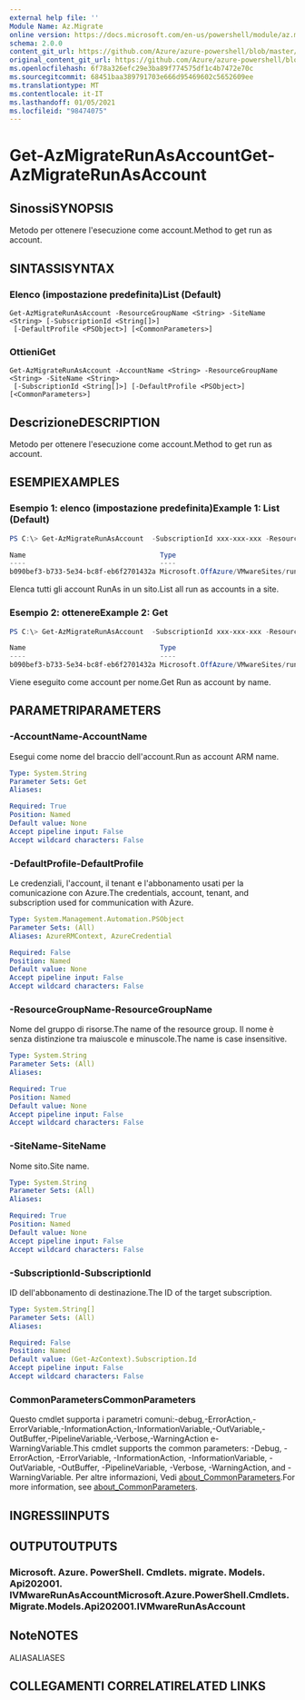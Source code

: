 ```yaml
---
external help file: ''
Module Name: Az.Migrate
online version: https://docs.microsoft.com/en-us/powershell/module/az.migrate/get-azmigraterunasaccount
schema: 2.0.0
content_git_url: https://github.com/Azure/azure-powershell/blob/master/src/Migrate/help/Get-AzMigrateRunAsAccount.md
original_content_git_url: https://github.com/Azure/azure-powershell/blob/master/src/Migrate/help/Get-AzMigrateRunAsAccount.md
ms.openlocfilehash: 6f78a326efc29e3ba89f774575df1c4b7472e70c
ms.sourcegitcommit: 68451baa389791703e666d95469602c5652609ee
ms.translationtype: MT
ms.contentlocale: it-IT
ms.lasthandoff: 01/05/2021
ms.locfileid: "98474075"
---
```

# <span data-ttu-id="a29c0-101">Get-AzMigrateRunAsAccount</span><span class="sxs-lookup"><span data-stu-id="a29c0-101">Get-AzMigrateRunAsAccount</span></span>

## <span data-ttu-id="a29c0-102">Sinossi</span><span class="sxs-lookup"><span data-stu-id="a29c0-102">SYNOPSIS</span></span>
<span data-ttu-id="a29c0-103">Metodo per ottenere l'esecuzione come account.</span><span class="sxs-lookup"><span data-stu-id="a29c0-103">Method to get run as account.</span></span>

## <span data-ttu-id="a29c0-104">SINTASSI</span><span class="sxs-lookup"><span data-stu-id="a29c0-104">SYNTAX</span></span>

### <span data-ttu-id="a29c0-105">Elenco (impostazione predefinita)</span><span class="sxs-lookup"><span data-stu-id="a29c0-105">List (Default)</span></span>
```
Get-AzMigrateRunAsAccount -ResourceGroupName <String> -SiteName <String> [-SubscriptionId <String[]>]
 [-DefaultProfile <PSObject>] [<CommonParameters>]
```

### <span data-ttu-id="a29c0-106">Ottieni</span><span class="sxs-lookup"><span data-stu-id="a29c0-106">Get</span></span>
```
Get-AzMigrateRunAsAccount -AccountName <String> -ResourceGroupName <String> -SiteName <String>
 [-SubscriptionId <String[]>] [-DefaultProfile <PSObject>] [<CommonParameters>]
```

## <span data-ttu-id="a29c0-107">Descrizione</span><span class="sxs-lookup"><span data-stu-id="a29c0-107">DESCRIPTION</span></span>
<span data-ttu-id="a29c0-108">Metodo per ottenere l'esecuzione come account.</span><span class="sxs-lookup"><span data-stu-id="a29c0-108">Method to get run as account.</span></span>

## <span data-ttu-id="a29c0-109">ESEMPI</span><span class="sxs-lookup"><span data-stu-id="a29c0-109">EXAMPLES</span></span>

### <span data-ttu-id="a29c0-110">Esempio 1: elenco (impostazione predefinita)</span><span class="sxs-lookup"><span data-stu-id="a29c0-110">Example 1: List (Default)</span></span>
```powershell
PS C:\> Get-AzMigrateRunAsAccount  -SubscriptionId xxx-xxx-xxx -ResourceGroupName BugBashAVSVMware -SiteName BBVMwareAVScbbcsite

Name                                 Type
----                                 ----
b090bef3-b733-5e34-bc8f-eb6f2701432a Microsoft.OffAzure/VMwareSites/runasaccounts
```

<span data-ttu-id="a29c0-111">Elenca tutti gli account RunAs in un sito.</span><span class="sxs-lookup"><span data-stu-id="a29c0-111">List all run as accounts in a site.</span></span>

### <span data-ttu-id="a29c0-112">Esempio 2: ottenere</span><span class="sxs-lookup"><span data-stu-id="a29c0-112">Example 2: Get</span></span>
```powershell
PS C:\> Get-AzMigrateRunAsAccount  -SubscriptionId xxx-xxx-xxx -ResourceGroupName BugBashAVSVMware -SiteName BBVMwareAVScbbcsite -AccountName b090bef3-b733-5e34-bc8f-eb6f2701432a

Name                                 Type
----                                 ----
b090bef3-b733-5e34-bc8f-eb6f2701432a Microsoft.OffAzure/VMwareSites/runasaccounts
```

<span data-ttu-id="a29c0-113">Viene eseguito come account per nome.</span><span class="sxs-lookup"><span data-stu-id="a29c0-113">Get Run as account by name.</span></span>

## <span data-ttu-id="a29c0-114">PARAMETRI</span><span class="sxs-lookup"><span data-stu-id="a29c0-114">PARAMETERS</span></span>

### <span data-ttu-id="a29c0-115">-AccountName</span><span class="sxs-lookup"><span data-stu-id="a29c0-115">-AccountName</span></span>
<span data-ttu-id="a29c0-116">Esegui come nome del braccio dell'account.</span><span class="sxs-lookup"><span data-stu-id="a29c0-116">Run as account ARM name.</span></span>

```yaml
Type: System.String
Parameter Sets: Get
Aliases:

Required: True
Position: Named
Default value: None
Accept pipeline input: False
Accept wildcard characters: False
```

### <span data-ttu-id="a29c0-117">-DefaultProfile</span><span class="sxs-lookup"><span data-stu-id="a29c0-117">-DefaultProfile</span></span>
<span data-ttu-id="a29c0-118">Le credenziali, l'account, il tenant e l'abbonamento usati per la comunicazione con Azure.</span><span class="sxs-lookup"><span data-stu-id="a29c0-118">The credentials, account, tenant, and subscription used for communication with Azure.</span></span>

```yaml
Type: System.Management.Automation.PSObject
Parameter Sets: (All)
Aliases: AzureRMContext, AzureCredential

Required: False
Position: Named
Default value: None
Accept pipeline input: False
Accept wildcard characters: False
```

### <span data-ttu-id="a29c0-119">-ResourceGroupName</span><span class="sxs-lookup"><span data-stu-id="a29c0-119">-ResourceGroupName</span></span>
<span data-ttu-id="a29c0-120">Nome del gruppo di risorse.</span><span class="sxs-lookup"><span data-stu-id="a29c0-120">The name of the resource group.</span></span>
<span data-ttu-id="a29c0-121">Il nome è senza distinzione tra maiuscole e minuscole.</span><span class="sxs-lookup"><span data-stu-id="a29c0-121">The name is case insensitive.</span></span>

```yaml
Type: System.String
Parameter Sets: (All)
Aliases:

Required: True
Position: Named
Default value: None
Accept pipeline input: False
Accept wildcard characters: False
```

### <span data-ttu-id="a29c0-122">-SiteName</span><span class="sxs-lookup"><span data-stu-id="a29c0-122">-SiteName</span></span>
<span data-ttu-id="a29c0-123">Nome sito.</span><span class="sxs-lookup"><span data-stu-id="a29c0-123">Site name.</span></span>

```yaml
Type: System.String
Parameter Sets: (All)
Aliases:

Required: True
Position: Named
Default value: None
Accept pipeline input: False
Accept wildcard characters: False
```

### <span data-ttu-id="a29c0-124">-SubscriptionId</span><span class="sxs-lookup"><span data-stu-id="a29c0-124">-SubscriptionId</span></span>
<span data-ttu-id="a29c0-125">ID dell'abbonamento di destinazione.</span><span class="sxs-lookup"><span data-stu-id="a29c0-125">The ID of the target subscription.</span></span>

```yaml
Type: System.String[]
Parameter Sets: (All)
Aliases:

Required: False
Position: Named
Default value: (Get-AzContext).Subscription.Id
Accept pipeline input: False
Accept wildcard characters: False
```

### <span data-ttu-id="a29c0-126">CommonParameters</span><span class="sxs-lookup"><span data-stu-id="a29c0-126">CommonParameters</span></span>
<span data-ttu-id="a29c0-127">Questo cmdlet supporta i parametri comuni:-debug,-ErrorAction,-ErrorVariable,-InformationAction,-InformationVariable,-OutVariable,-OutBuffer,-PipelineVariable,-Verbose,-WarningAction e-WarningVariable.</span><span class="sxs-lookup"><span data-stu-id="a29c0-127">This cmdlet supports the common parameters: -Debug, -ErrorAction, -ErrorVariable, -InformationAction, -InformationVariable, -OutVariable, -OutBuffer, -PipelineVariable, -Verbose, -WarningAction, and -WarningVariable.</span></span> <span data-ttu-id="a29c0-128">Per altre informazioni, Vedi [about_CommonParameters](http://go.microsoft.com/fwlink/?LinkID=113216).</span><span class="sxs-lookup"><span data-stu-id="a29c0-128">For more information, see [about_CommonParameters](http://go.microsoft.com/fwlink/?LinkID=113216).</span></span>

## <span data-ttu-id="a29c0-129">INGRESSI</span><span class="sxs-lookup"><span data-stu-id="a29c0-129">INPUTS</span></span>

## <span data-ttu-id="a29c0-130">OUTPUT</span><span class="sxs-lookup"><span data-stu-id="a29c0-130">OUTPUTS</span></span>

### <span data-ttu-id="a29c0-131">Microsoft. Azure. PowerShell. Cmdlets. migrate. Models. Api202001. IVMwareRunAsAccount</span><span class="sxs-lookup"><span data-stu-id="a29c0-131">Microsoft.Azure.PowerShell.Cmdlets.Migrate.Models.Api202001.IVMwareRunAsAccount</span></span>

## <span data-ttu-id="a29c0-132">Note</span><span class="sxs-lookup"><span data-stu-id="a29c0-132">NOTES</span></span>

<span data-ttu-id="a29c0-133">ALIAS</span><span class="sxs-lookup"><span data-stu-id="a29c0-133">ALIASES</span></span>

## <span data-ttu-id="a29c0-134">COLLEGAMENTI CORRELATI</span><span class="sxs-lookup"><span data-stu-id="a29c0-134">RELATED LINKS</span></span>

